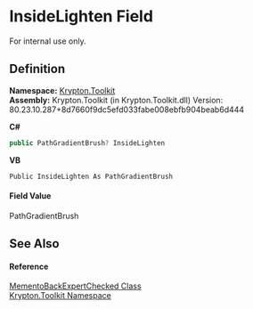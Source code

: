 # InsideLighten Field


For internal use only.



## Definition
**Namespace:** <a href="79d2eac2-21f4-54ff-7552-b20c33c30600.md">Krypton.Toolkit</a>  
**Assembly:** Krypton.Toolkit (in Krypton.Toolkit.dll) Version: 80.23.10.287+8d7660f9dc5efd033fabe008ebfb904beab6d444

**C#**
``` C#
public PathGradientBrush? InsideLighten
```
**VB**
``` VB
Public InsideLighten As PathGradientBrush
```



#### Field Value
PathGradientBrush

## See Also


#### Reference
<a href="eef76655-9b78-d9cf-75ff-be9e5b0150e1.md">MementoBackExpertChecked Class</a>  
<a href="79d2eac2-21f4-54ff-7552-b20c33c30600.md">Krypton.Toolkit Namespace</a>  
